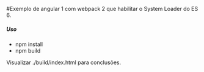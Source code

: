 #Exemplo de angular 1 com webpack 2 que habilitar o System Loader do ES 6.


##### Uso

- npm install
- npm build

Visualizar ./build/index.html para conclusões.
